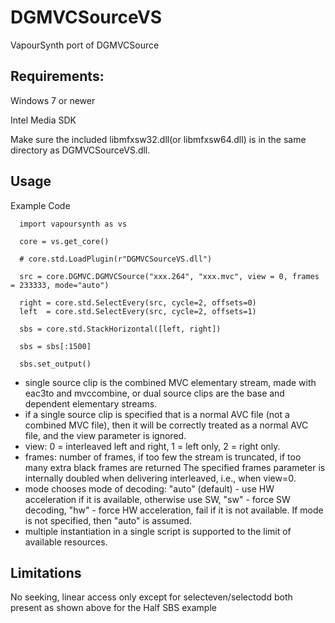 # DGMVCSourceVS
VapourSynth port of DGMVCSource

## Requirements:

Windows 7 or newer

Intel Media SDK

Make sure the included libmfxsw32.dll(or libmfxsw64.dll) is in the same directory as DGMVCSourceVS.dll.

## Usage

Example Code
```
  import vapoursynth as vs

  core = vs.get_core()

  # core.std.LoadPlugin(r"DGMVCSourceVS.dll")

  src = core.DGMVC.DGMVCSource("xxx.264", "xxx.mvc", view = 0, frames = 233333, mode="auto")

  right = core.std.SelectEvery(src, cycle=2, offsets=0)
  left  = core.std.SelectEvery(src, cycle=2, offsets=1)

  sbs = core.std.StackHorizontal([left, right])

  sbs = sbs[:1500]

  sbs.set_output()
```

* single source clip is the combined MVC elementary stream, made with eac3to and mvccombine,
  or dual source clips are the base and dependent elementary streams.
* if a single source clip is specified that is a normal AVC file (not a combined MVC file),
  then it will be correctly treated as a normal AVC file, and the view parameter is ignored.
* view: 0 = interleaved left and right, 1 = left only, 2 = right only.
* frames: number of frames, if too few the stream is truncated, if too many extra black frames are returned
  The specified frames parameter is internally doubled when delivering interleaved, i.e., when view=0.
* mode chooses mode of decoding: "auto" (default) - use HW acceleration if it is available, otherwise use SW,
  "sw" - force SW decoding, "hw" - force HW acceleration, fail if it is not available. If mode is
  not specified, then "auto" is assumed.
* multiple instantiation in a single script is supported to the limit of available resources.

## Limitations 

No seeking, linear access only except for selecteven/selectodd both present as shown above for the Half SBS example
